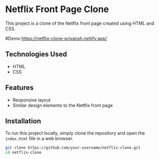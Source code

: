 # Netflix Front Page Clone

This project is a clone of the Netflix front page created using HTML and CSS.

#Demo
https://netflix-clone-priyansh.netlify.app/

## Technologies Used

- HTML
- CSS

## Features

- Responsive layout
- Similar design elements to the Netflix front page

## Installation

To run this project locally, simply clone the repository and open the `index.html` file in a web browser.

```bash
git clone https://github.com/your-username/netflix-clone.git
cd netflix-clone
